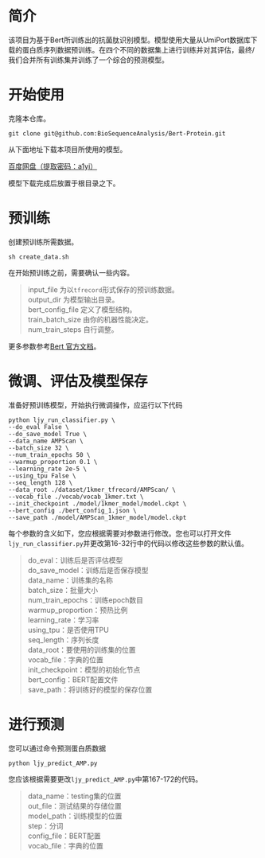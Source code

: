 # 简介

该项目为基于Bert所训练出的抗菌肽识别模型。模型使用大量从UmiPort数据库下载的蛋白质序列数据预训练。在四个不同的数据集上进行训练并对其评估，最终/我们合并所有训练集并训练了一个综合的预测模型。

# 开始使用

克隆本仓库。

```
git clone git@github.com:BioSequenceAnalysis/Bert-Protein.git
```

从下面地址下载本项目所使用的模型。

[百度网盘（提取密码：a1yi）](https://pan.baidu.com/s/1RH_OeHkpzMFa-YBnTMHerA)

模型下载完成后放置于根目录之下。

# 预训练

创建预训练所需数据。

```
sh create_data.sh
```

在开始预训练之前，需要确认一些内容。

> input_file 为以`tfrecord`形式保存的预训练数据。\
> output_dir 为模型输出目录。\
> bert_config_file 定义了模型结构。\
> train_batch_size 由你的机器性能决定。\
> num_train_steps 自行调整。

更多参数参考[Bert 官方文档](https://github.com/google-research/bert)。

# 微调、评估及模型保存

准备好预训练模型，开始执行微调操作，应运行以下代码

 ```
 python ljy_run_classifier.py \
 --do_eval False \
 --do_save_model True \
 --data_name AMPScan \
 --batch_size 32 \
 --num_train_epochs 50 \
 --warmup_proportion 0.1 \
 --learning_rate 2e-5 \
 --using_tpu False \
 --seq_length 128 \
 --data_root ./dataset/1kmer_tfrecord/AMPScan/ \
 --vocab_file ./vocab/vocab_1kmer.txt \
 --init_checkpoint ./model/1kmer_model/model.ckpt \
 --bert_config ./bert_config_1.json \
 --save_path ./model/AMPScan_1kmer_model/model.ckpt
 ```

每个参数的含义如下，您应根据需要对参数进行修改。您也可以打开文件`ljy_run_classifier.py`并更改第16-32行中的代码以修改这些参数的默认值。

>do_eval：训练后是否评估模型\
>do_save_model：训练后是否保存模型\
>data_name：训练集的名称\
>batch_size：批量大小\
>num_train_epochs：训练epoch数目\
>warmup_proportion：预热比例\
>learning_rate：学习率\
>using_tpu：是否使用TPU\
>seq_length：序列长度\
>data_root：要使用的训练集的位置\
>vocab_file：字典的位置\
>init_checkpoint：模型的初始化节点\
>bert_config：BERT配置文件\
>save_path：将训练好的模型的保存位置

# 进行预测

您可以通过命令预测蛋白质数据

```python ljy_predict_AMP.py```

 您应该根据需要更改`ljy_predict_AMP.py`中第167-172的代码。

> data_name：testing集的位置\
> out_file：测试结果的存储位置\
> model_path：训练模型的位置\
> step：分词\
> config_file：BERT配置\
> vocab_file：字典的位置
